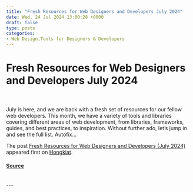 ```yaml
---
title: "Fresh Resources for Web Designers and Developers July 2024"
date: Wed, 24 Jul 2024 13:00:28 +0000
draft: false
type: posts
categories: 
- Web Design,Tools for Designers & Developers
---
```

# Fresh Resources for Web Designers and Developers July 2024

<br/>

<br/>
July is here, and we are back with a fresh set of resources for our fellow web developers. This month, we have a variety of tools and libraries covering different areas of web development, from libraries, frameworks, guides, and best practices, to inspiration. Without further ado, let’s jump in and see the full list. Autofix…

The post [Fresh Resources for Web Designers and Developers (July 2024)](https://www.hongkiat.com/blog/designers-developers-monthly-07-2024/) appeared first on [Hongkiat](https://www.hongkiat.com/blog).

#### [Source](https://www.hongkiat.com/blog/designers-developers-monthly-07-2024/)

<br/>
---
